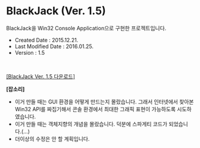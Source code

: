 # BlackJack (Ver. 1.5)

BlackJack을 Win32 Console Application으로 구현한 프로젝트입니다.</BR>

- Created Date : 2015.12.21.</BR>
- Last Modified Date : 2016.01.25.</BR>
- Version : 1.5</BR>
</BR>

[\[BlackJack Ver. 1.5 다운로드\]](https://github.com/TeamWheel2017/BlackJack/raw/master/Release/BlackJack.exe)

<B>[잡소리]</B></BR>

- 이거 만들 때는 GUI 환경을 어떻게 만드는지 몰랐습니다. 그래서 인터넷에서 찾아본 Win32 API를 짜집기해서 콘솔 환경에서 최대한 그래픽 표현이 가능하도록 시도하였습니다.</BR>
- 이거 만들 때는 객체지향의 개념을 몰랐습니다. 덕분에 스파게티 코드가 되었습니다.(...)</BR>
- 더이상의 수정은 안 할 계획입니다.


